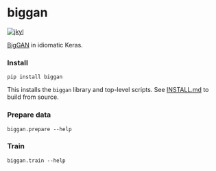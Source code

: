 # biggan
[![jkyl](https://circleci.com/gh/jkyl/biggan.svg?style=shield)](https://app.circleci.com/pipelines/github/jkyl/biggan)

[BigGAN](https://arxiv.org/abs/1809.11096) in idiomatic Keras.

### Install
```
pip install biggan
```
This installs the `biggan` library and top-level scripts. See [INSTALL.md](./INSTALL.md) to build from source.
### Prepare data
```
biggan.prepare --help
```
### Train
```
biggan.train --help
```
